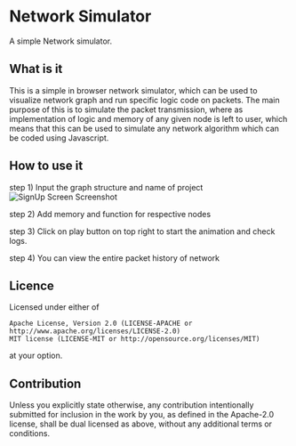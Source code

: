 # Network Simulator

A simple Network simulator.

## What is it

This is a simple in browser network simulator, which can be used to visualize network graph and run specific logic code on packets. The main purpose of this is to simulate the packet transmission, where as implementation of logic and memory of any given node is left to user, which means that this can be used to simulate any network algorithm which can be coded using Javascript.

## How to use it

step 1) Input the graph structure and name of project
<img src = "./Readme_Img/SignUp.png" alt ="SignUp Screen Screenshot" />

step 2) Add memory and function for respective nodes

step 3) Click on play button on top right to start the animation and check logs.

step 4) You can view the entire packet history of network



## Licence

Licensed under either of

    Apache License, Version 2.0 (LICENSE-APACHE or http://www.apache.org/licenses/LICENSE-2.0)
    MIT license (LICENSE-MIT or http://opensource.org/licenses/MIT)

at your option.

## Contribution

Unless you explicitly state otherwise, any contribution intentionally submitted for inclusion in the work by you, as defined in the Apache-2.0 license, shall be dual licensed as above, without any additional terms or conditions.
